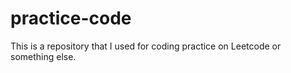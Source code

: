 # practice-code
This is a repository that I used for coding practice on Leetcode or something else.
